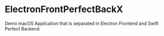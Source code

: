 # ElectronFrontPerfectBackX
Demo macOS Application that is separated in Electron Frontend and Swift Perfect Backend
